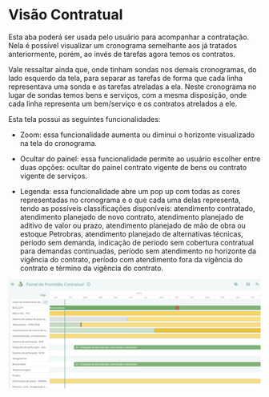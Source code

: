 # Visão Contratual

Esta aba poderá ser usada pelo usuário para acompanhar a contratação. Nela é possível visualizar um cronograma semelhante aos já tratados anteriormente, porém, ao invés de tarefas agora temos os contratos. 

Vale ressaltar ainda que, onde tinham sondas nos demais cronogramas, do lado esquerdo da tela, para separar as tarefas de forma que cada linha representava uma sonda e as tarefas atreladas a ela. Neste cronograma no lugar de sondas temos bens e serviços, com a mesma disposição, onde cada linha representa um bem/serviço e os contratos atrelados a ele.

Esta tela possui as seguintes funcionalidades:

- Zoom:  essa funcionalidade aumenta ou diminui o horizonte visualizado na tela do cronograma.

- Ocultar do painel: essa funcionalidade permite ao usuário escolher entre duas opções: ocultar do painel contrato vigente de bens ou contrato vigente de serviços.

- Legenda: essa funcionalidade abre um pop up com todas as cores representadas no cronograma e o que cada uma delas representa, tendo as possíveis classificações disponíveis: atendimento contratado, atendimento planejado de novo contrato, atendimento planejado de aditivo de valor ou prazo, atendimento planejado de mão de obra ou estoque Petrobras, atendimento planejado de alternativas técnicas, período sem demanda, indicação de período sem cobertura contratual para demandas continuadas, período sem atendimento no horizonte da vigência do contrato, período com atendimento fora da vigência do contrato e término da vigência do contrato.

![alt text](image-13.png)
